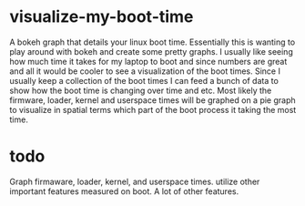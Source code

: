 # visualize-my-boot-time
A bokeh graph that details your linux boot time. Essentially this is wanting to play around with bokeh and create some pretty graphs. I usually like seeing how much time it takes for my laptop to boot and since numbers are great and all it would be cooler to see a visualization of the boot times. Since I usually keep a collection of the boot times I can feed a bunch of data to show how the boot time is changing over time and etc. Most likely the firmware, loader, kernel and userspace times will be graphed on a pie graph to visualize in spatial terms which part of the boot process it taking the most time. 

# todo

Graph firmaware, loader, kernel, and userspace times.
utilize other important features measured on boot.
A lot of other features.
